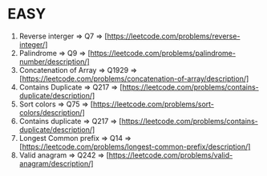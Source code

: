 # EASY

1. Reverse interger => Q7 => [https://leetcode.com/problems/reverse-integer/]
2. Palindrome => Q9 => [https://leetcode.com/problems/palindrome-number/description/]
3. Concatenation of Array => Q1929 => [https://leetcode.com/problems/concatenation-of-array/description/]
4. Contains Duplicate => Q217 => [https://leetcode.com/problems/contains-duplicate/description/]
5. Sort colors => Q75 => [https://leetcode.com/problems/sort-colors/description/]
6. Contains duplicate => Q217 => [https://leetcode.com/problems/contains-duplicate/description/]
7. Longest Common prefix => Q14 => [https://leetcode.com/problems/longest-common-prefix/description/]
8. Valid anagram => Q242 => [https://leetcode.com/problems/valid-anagram/description/]
